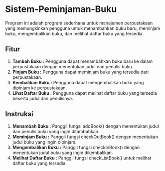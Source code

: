 # Sistem-Peminjaman-Buku

Program ini adalah program sederhana untuk manajemen perpustakaan yang memungkinkan pengguna untuk menambahkan buku baru, meminjam buku, mengembalikan buku, dan melihat daftar buku yang tersedia.

## Fitur
1. **Tambah Buku :** Pengguna dapat menambahkan buku baru ke dalam perpustakaan dengan menentukan judul dan penulis buku.
2. **Pinjam Buku :** Pengguna dapat meminjam buku yang tersedia dari perpustakaan.
3. **Kembalikan Buku :** Pengguna dapat mengembalikan buku yang dipinjam ke perpustakaan.
4. **Lihat Daftar Buku :** Pengguna dapat melihat daftar buku yang tersedia beserta judul dan penulisnya.

## Instruksi
1. **Menambah Buku :** Panggil fungsi addBook() dengan menentukan judul dan penulis buku yang ingin ditambahkan.
2. **Meminjam Buku :** Panggil fungsi checkOutBook() dengan menentukan judul buku yang ingin dipinjam.
3. **Mengembalikan Buku :** Panggil fungsi checkInBook() dengan menentukan judul buku yang ingin dikembalikan.
4. **Melihat Daftar Buku :** Panggil fungsi checkListBook() untuk melihat daftar buku yang tersedia.
